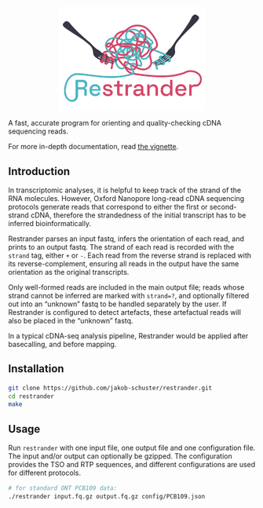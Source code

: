 <p align="center">
    <img src="figures/logo.png" title="Restrander" alt="Restrander" width="300">
</p>

A fast, accurate program for orienting and quality-checking cDNA sequencing reads. 

For more in-depth documentation, read [the vignette](https://github.com/jakob-schuster/restrander-vignette).


## Introduction

In transcriptomic analyses, it is helpful to keep track of the strand of the RNA molecules. However, Oxford Nanopore long-read cDNA sequencing protocols generate reads that correspond to either the first or second-strand cDNA, therefore the strandedness of the initial transcript has to be inferred bioinformatically.

Restrander parses an input fastq, infers the orientation of each read, and prints to an output fastq. The strand of each read is recorded with the `strand` tag, either `+` or `-`. Each read from the reverse strand is replaced with its reverse-complement, ensuring all reads in the output have the same orientation as the original transcripts. 

Only well-formed reads are included in the main output file; reads whose strand cannot be inferred are marked with `strand=?`, and optionally filtered out into an “unknown” fastq to be handled separately by the user. If Restrander is configured to detect artefacts, these artefactual reads will also be placed in the “unknown” fastq.

In a typical cDNA-seq analysis pipeline, Restrander would be applied after basecalling, and before mapping. 

## Installation

```bash
git clone https://github.com/jakob-schuster/restrander.git
cd restrander
make
```

## Usage

Run `restrander` with one input file, one output file and one configuration file. The input and/or output can optionally be gzipped. The configuration provides the TSO and RTP sequences, and different configurations are used for different protocols.

```bash
# for standard ONT PCB109 data:
./restrander input.fq.gz output.fq.gz config/PCB109.json
```

